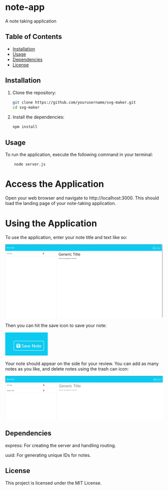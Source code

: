 # note-app
A note taking application

## Table of Contents

- [Installation](#installation)
- [Usage](#usage)
- [Dependencies](#dependencies)
- [License](#license)

## Installation

1. Clone the repository:

    ```bash
    git clone https://github.com/yourusername/svg-maker.git
    cd svg-maker
    ```

2. Install the dependencies:

    ```bash
    npm install
    ```

## Usage

To run the application, execute the following command in your terminal:
```
    node server.js
```
# Access the Application

Open your web browser and navigate to http://localhost:3000. This should load the landing page of your note-taking application.

# Using the Application

To use the application, enter your note title and text like so: 

![Adding a title and body to your note](./public/assets/noteapp1.png)

Then you can hit the save icon to save your note:

![Saving your note](./public/assets/noteapp2.png)

Your note should appear on the side for your review. You can add as many notes as you like, and delete notes using the trash can icon: 

![Notes displayed on the left, new notes on the top right](./public/assets/noteapp3.png)



## Dependencies

express: For creating the server and handling routing.

uuid: For generating unique IDs for notes.

## License

This project is licensed under the MIT License.
